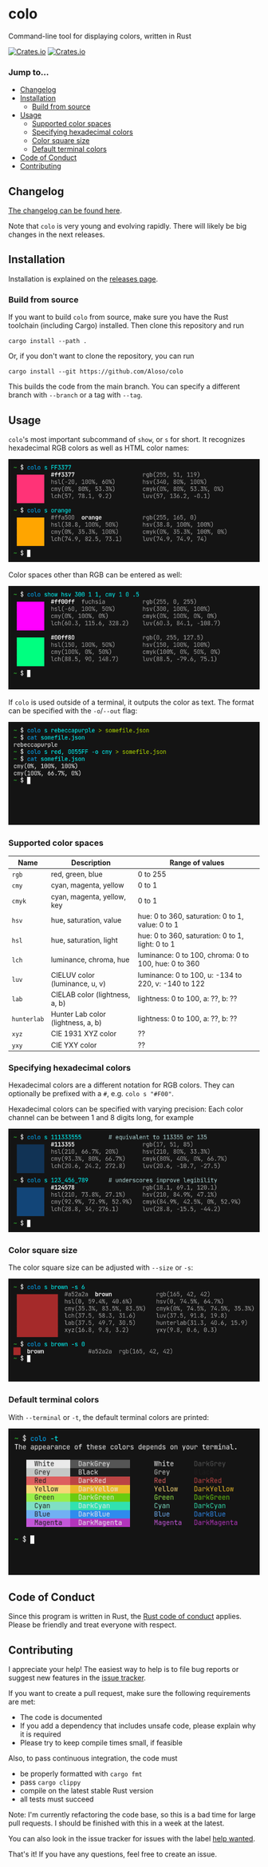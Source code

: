 # colo

Command-line tool for displaying colors, written in Rust

[![Crates.io](https://img.shields.io/crates/l/colo)](./LICENSE) [![Crates.io](https://img.shields.io/crates/v/colo)](https://crates.io/crates/colo)

### Jump to...

* [Changelog](#changelog)
* [Installation](#installation)
    * [Build from source](#build-from-source)
* [Usage](#usage)
    * [Supported color spaces](#supported-color-spaces)
    * [Specifying hexadecimal colors](#specifying-hexadecimal-colors)
    * [Color square size](#color-square-size)
    * [Default terminal colors](#default-terminal-colors)
* [Code of Conduct](#code-of-conduct)
* [Contributing](#contributing)


## Changelog

[The changelog can be found here](./CHANGELOG.md).

Note that `colo` is very young and evolving rapidly. There will likely be big changes in the next releases.

## Installation

Installation is explained on the [releases page](https://github.com/Aloso/colo/releases).

### Build from source

If you want to build `colo` from source, make sure you have the Rust toolchain (including Cargo) installed. Then clone this repository and run

```fish
cargo install --path .
```

Or, if you don't want to clone the repository, you can run

```fish
cargo install --git https://github.com/Aloso/colo
```

This builds the code from the main branch. You can specify a different branch with `--branch` or a tag with `--tag`.

## Usage

`colo`'s most important subcommand of `show`, or `s` for short. It recognizes hexadecimal RGB colors as well as HTML color names:

![usage](docs/html_colors.png)

Color spaces other than RGB can be entered as well:

![usage with other color spaces](docs/color_spaces.png)

If `colo` is used outside of a terminal, it outputs the color as text. The format can be specified with the `-o`/`--out` flag:

![pipe usage](docs/pipe_output.png)

### Supported color spaces

| Name        | Description                        | Range of values |
|-------------|------------------------------------|-----------------|
| `rgb`       | red, green, blue                   | 0 to 255        |
| `cmy`       | cyan, magenta, yellow              | 0 to 1          |
| `cmyk`      | cyan, magenta, yellow, key         | 0 to 1          |
| `hsv`       | hue, saturation, value             | hue: 0 to 360, saturation: 0 to 1, value: 0 to 1     |
| `hsl`       | hue, saturation, light             | hue: 0 to 360, saturation: 0 to 1, light: 0 to 1     |
| `lch`       | luminance, chroma, hue             | luminance: 0 to 100, chroma: 0 to 100, hue: 0 to 360 |
| `luv`       | CIELUV color (luminance, u, v)     | luminance: 0 to 100, u: -134 to 220, v: -140 to 122  |
| `lab`       | CIELAB color (lightness, a, b)     | lightness: 0 to 100, a: ??, b: ??                    |
| `hunterlab` | Hunter Lab color (lightness, a, b) | lightness: 0 to 100, a: ??, b: ??                    |
| `xyz`       | CIE 1931 XYZ color                 | ??              |
| `yxy`       | CIE YXY color                      | ??              |

### Specifying hexadecimal colors

Hexadecimal colors are a different notation for RGB colors. They can optionally be prefixed with a `#`, e.g. `colo s "#F00"`.

Hexadecimal colors can be specified with varying precision: Each color channel can be between 1 and 8 digits long, for example

![hex numbers](docs/hex_colors.png)

### Color square size

The color square size can be adjusted with `--size` or `-s`:

![color square size](docs/square_sizes.png)

### Default terminal colors

With `--terminal` or `-t`, the default terminal colors are printed:

![terminal usage](docs/terminal_colors.png)

## Code of Conduct

Since this program is written in Rust, the [Rust code of conduct](https://www.rust-lang.org/policies/code-of-conduct) applies. Please be friendly and treat everyone with respect.

## Contributing

I appreciate your help! The easiest way to help is to file bug reports or suggest new features in the [issue tracker](https://github.com/Aloso/colo/issues).

If you want to create a pull request, make sure the following requirements are met:

  * The code is documented
  * If you add a dependency that includes unsafe code, please explain why it is required
  * Please try to keep compile times small, if feasible

Also, to pass continuous integration, the code must

  * be properly formatted with `cargo fmt`
  * pass `cargo clippy`
  * compile on the latest stable Rust version
  * all tests must succeed

Note: I'm currently refactoring the code base, so this is a bad time for large pull requests. I should be finished with this in a week at the latest.

You can also look in the issue tracker for issues with the label [help wanted](https://github.com/Aloso/colo/issues?q=is%3Aissue+is%3Aopen+label%3A%22help+wanted%22).

That's it! If you have any questions, feel free to create an issue.
